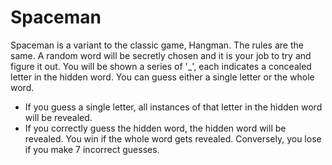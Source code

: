 # Spaceman

Spaceman is a variant to the classic game, Hangman. The rules are the same.
A random word will be secretly chosen and it is your job to try and figure it out.
You will be shown a series of '_', each indicates a concealed letter in the hidden word.
You can guess either a single letter or the whole word.
- If you guess a single letter, all instances of that letter in the hidden word will be revealed.
- If you correctly guess the hidden word, the hidden word will be revealed.
You win if the whole word gets revealed.
Conversely, you lose if you make 7 incorrect guesses.
